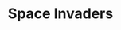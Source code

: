 ---
title: Space Invaders
level: 3
language: en
external: http://appinventor.mit.edu/explore/ai2/space-invaders.html
---